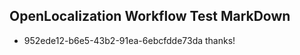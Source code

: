 ## OpenLocalization Workflow Test MarkDown
* 952ede12-b6e5-43b2-91ea-6ebcfdde73da 
thanks!<!--HONumber=Mar16_HO2-->
